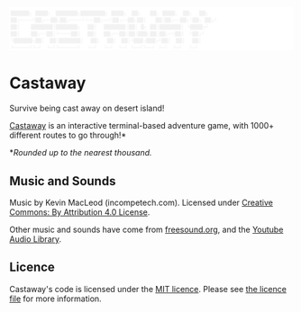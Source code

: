 <p align="center">
  <img width="1000" alt="Castaway logo" src="Castaway/logo.svg">
</p>

# Castaway
Survive being cast away on desert island!

[Castaway](https://castaway.joelheath.net) is an interactive terminal-based adventure game, with 1000+ different routes to go through!*

*_Rounded up to the nearest thousand._

## Music and Sounds

Music by Kevin MacLeod (incompetech.com).
Licensed under [Creative Commons: By Attribution 4.0 License](https://www.creativecommons.org/licenses/by/4.0/).

Other music and sounds have come from [freesound.org](https://freesound.org), and the [Youtube Audio Library](https://www.youtube.com/audiolibrary).

## Licence

Castaway's code is licensed under the [MIT licence](https://opensource.org/licenses/MIT). Please see [the licence file](LICENCE.md) for more information.
